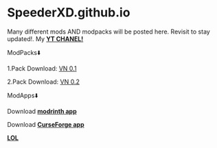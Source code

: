 # SpeederXD.github.io
Many different mods AND modpacks will be posted here. Revisit to stay updated!. My [__YT CHANEL!__](https://www.youtube.com/@speederxd7039)

ModPacks⬇️                                                                                                                       

1.Pack Download: [VN 0.1](https://github.com/SpeederXD/SpeederXD.github.io/raw/main/VN%201.20.2-0.1.zip)

2.Pack Download: [VN 0.2](https://github.com/SpeederXD/SpeederXD.github.io/raw/main/VN%201.20.2%20v0.2-0.2.zip)

ModApps⬇️

Download [__modrinth app__](https://modrinth.com/app)

Download [__CurseForge app__](https://www.curseforge.com/download/app)

[__LOL__](https://rroll.to/afKHqY)
